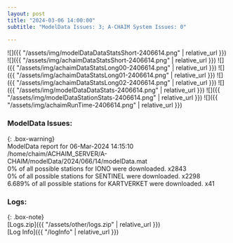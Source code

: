 ```yaml
---
layout: post
title: "2024-03-06 14:00:00"
subtitle: "ModelData Issues: 3; A-CHAIM System Issues: 0"

---
```


![]({{ "/assets/img/modelDataDataStatsShort-2406614.png" | relative_url }})
![]({{ "/assets/img/achaimDataStatsShort-2406614.png" | relative_url }})
![]({{ "/assets/img/achaimDataStatsLong00-2406614.png" | relative_url }})
![]({{ "/assets/img/achaimDataStatsLong01-2406614.png" | relative_url }})
![]({{ "/assets/img/achaimDataStatsLong02-2406614.png" | relative_url }})
![]({{ "/assets/img/modelDataDataStats-2406614.png" | relative_url }})
![]({{ "/assets/img/modelDataStationStats-2406614.png" | relative_url }})
![]({{ "/assets/img/achaimRunTime-2406614.png" | relative_url }})


### ModelData Issues:  
  
{: .box-warning}  
 ModelData report for 06-Mar-2024 14:15:10   
 /home/chaim/ACHAIM_SERVER/A-CHAIM/modelData/2024/066/14/modelData.mat   
 0% of all possible stations for IONO were downloaded. x2843   
 0% of all possible stations for SENTINEL were downloaded. x2298   
 6.689% of all possible stations for KARTVERKET were downloaded. x41   
  


### Logs:  
  
{: .box-note}  
[Logs.zip]({{ "/assets/other/logs.zip" | relative_url }})  
[Log Info]({{ "/logInfo" | relative_url }})  
